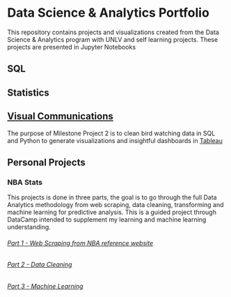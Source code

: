 # Data Science & Analytics Portfolio
This repository contains projects and visualizations created from the Data Science & Analytics program with UNLV and self learning projects. These projects are presented in Jupyter Notebooks

## SQL

## Statistics

## [Visual Communications](data-analysis-projects/Milestone-2/MilestoneProject2.ipynb)
The purpose of Milestone Project 2 is to clean bird watching data in SQL and Python to generate visualizations and insightful dashboards in [Tableau](https://public.tableau.com/app/profile/annika.dinulos/viz/Milestone2Dashboards/LonerTravel)
## Personal Projects
### NBA Stats 
This projects is done in three parts, the goal is to go through the full Data Analytics methodology from web scraping, data cleaning, transforming and machine learning for predictive analysis. This is a guided project through DataCamp intended to supplement my learning and machine learning understanding.

###### [Part 1 - Web Scraping from NBA reference website](data-analysis-projects/NBA-Stats/NBAStats.ipynb)
###### [Part 2 - Data Cleaning](data-analysis-projects/NBA-Stats/NBACleaning.ipynb)
###### [Part 3 - Machine Learning](data-analysis-projects/NBA-Stats/NBA_ML.ipynb)
